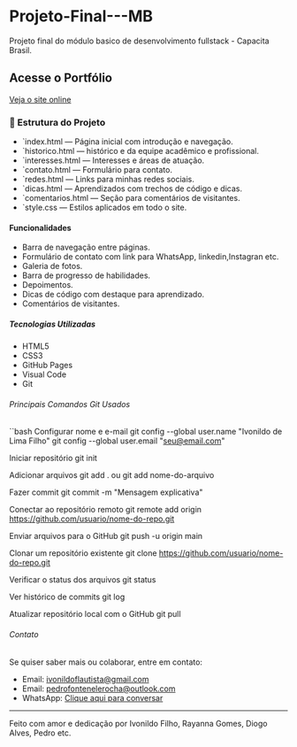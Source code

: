 # Projeto-Final---MB
Projeto final do módulo basico de desenvolvimento fullstack - Capacita Brasil.
##  Acesse o Portfólio
[Veja o site online](https://seu-usuario.github.io/seu-repositorio) 

### 📂 Estrutura do Projeto

- `index.html — Página inicial com introdução e navegação.
- `historico.html — histórico e da equipe acadêmico e profissional.
- `interesses.html — Interesses e áreas de atuação.
- `contato.html — Formulário para contato.
- `redes.html — Links para minhas redes sociais.
- `dicas.html — Aprendizados com trechos de código e dicas.
- `comentarios.html — Seção para comentários de visitantes.
- `style.css — Estilos aplicados em todo o site.

#### Funcionalidades

- Barra de navegação entre páginas.
- Formulário de contato com link para WhatsApp, linkedin,Instagran etc.
- Galeria de fotos.
- Barra de progresso de habilidades.
- Depoimentos.
- Dicas de código com destaque para aprendizado.
- Comentários de visitantes.

##### Tecnologias Utilizadas
- HTML5
- CSS3
- GitHub Pages
- Visual Code
- Git
###### Principais Comandos Git Usados

``bash
 Configurar nome e e-mail
git config --global user.name "Ivonildo de Lima Filho"
git config --global user.email "seu@email.com"

 Iniciar repositório
git init

 Adicionar arquivos
git add .
 ou git add nome-do-arquivo

 Fazer commit
git commit -m "Mensagem explicativa"

 Conectar ao repositório remoto
git remote add origin https://github.com/usuario/nome-do-repo.git

 Enviar arquivos para o GitHub
git push -u origin main

 Clonar um repositório existente
git clone https://github.com/usuario/nome-do-repo.git

 Verificar o status dos arquivos
git status

 Ver histórico de commits
git log

 Atualizar repositório local com o GitHub
git pull
######  Contato

Se quiser saber mais ou colaborar, entre em contato:

- Email: ivonildoflautista@gmail.com
- Email: pedrofontenelerocha@outlook.com   
- WhatsApp: [Clique aqui para conversar](https://wa.me/seunumerodetelefone)
  

---

Feito com amor e dedicação por Ivonildo Filho, Rayanna Gomes, Diogo Alves, Pedro etc.
